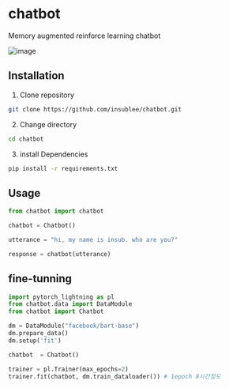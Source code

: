 # chatbot

Memory augmented reinforce learning chatbot

![image](https://www.notion.so/insub/Presentation-229f5d9967d54b758fcfe42c9dfe7c80#c028ef50e5ec440b8a0ccf2b9ffec9cc)


## Installation

1. Clone repository

```bash
git clone https://github.com/insublee/chatbot.git
```

2. Change directory

```bash
cd chatbot
```

3. install Dependencies

```bash
pip install -r requirements.txt
```


## Usage

```python
from chatbot import chatbot

chatbot = Chatbot()

utterance = "hi, my name is insub. who are you?"

response = chatbot(utterance)

```

## fine-tunning

```python
import pytorch_lightning as pl
from chatbot.data import DataModule
from chatbot import Chatbot

dm = DataModule("facebook/bart-base")
dm.prepare_data()
dm.setup('fit')

chatbot  = Chatbot()

trainer = pl.Trainer(max_epochs=2)
trainer.fit(chatbot, dm.train_dataloader()) # 1epoch 8시간정도

```
